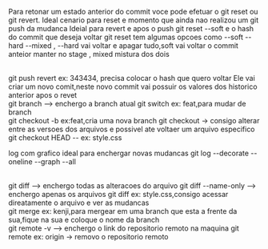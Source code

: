 
Para retonar um estado anterior do commit voce pode efetuar o git reset ou git revert.
Ideal cenario para  reset e momento que ainda nao realizou um git push da mudanca
Ideial para revert e apos o push 
git reset --soft e o hash do commit que deseja voltar 
git reset tem algumas opcoes como --soft --hard --mixed ,  --hard vai voltar e apagar tudo,soft vai voltar o commit anteior  manter  no stage , mixed mistura dos dois

</br>
git push revert <hash> ex: 343434, precisa colocar  o hash que quero voltar
Ele vai criar um novo comit,neste novo commit vai possuir os valores dos historico  anterior apos o revet 

</br>
git branch --> enchergo a branch atual
git switch <nome da branch> ex: feat,para mudar de branch
</br>
git checkout -b <none branch> ex:feat,cria uma nova branch
git checkout -> consigo alterar entre as versoes dos arquivos e possivel ate voltaer um arquivo especifico
git checkout HEAD -- <nome do arquivo> ex: style.css
</br>

log com grafico ideal para enchergar novas mudancas 
git log --decorate --oneline --graph --all

</br>
git diff --> enchergo todas as alteracoes do arquivo
git diff --name-only --> enchergo apenas os arquivos
git diff <nome do arquivo> ex: style.css,consigo acessar direatamente o arquivo e ver as mudancas
</br>
git merge <branch que esta a frente> ex: kenji,para mergear em uma branch que esta a frente da sua,fique na sua e coloque o nome da branch
</br>
git remote -v --> enchergo o link do repositorio remoto na maquina
git remote <nome que esta ao lado do link> ex: origin -> removo o repositorio remoto

